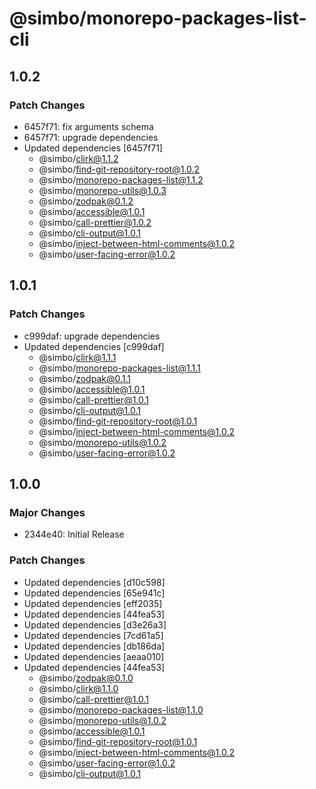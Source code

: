 # @simbo/monorepo-packages-list-cli

## 1.0.2

### Patch Changes

- 6457f71: fix arguments schema
- 6457f71: upgrade dependencies
- Updated dependencies [6457f71]
  - @simbo/clirk@1.1.2
  - @simbo/find-git-repository-root@1.0.2
  - @simbo/monorepo-packages-list@1.1.2
  - @simbo/monorepo-utils@1.0.3
  - @simbo/zodpak@0.1.2
  - @simbo/accessible@1.0.1
  - @simbo/call-prettier@1.0.2
  - @simbo/cli-output@1.0.1
  - @simbo/inject-between-html-comments@1.0.2
  - @simbo/user-facing-error@1.0.2

## 1.0.1

### Patch Changes

- c999daf: upgrade dependencies
- Updated dependencies [c999daf]
  - @simbo/clirk@1.1.1
  - @simbo/monorepo-packages-list@1.1.1
  - @simbo/zodpak@0.1.1
  - @simbo/accessible@1.0.1
  - @simbo/call-prettier@1.0.1
  - @simbo/cli-output@1.0.1
  - @simbo/find-git-repository-root@1.0.1
  - @simbo/inject-between-html-comments@1.0.2
  - @simbo/monorepo-utils@1.0.2
  - @simbo/user-facing-error@1.0.2

## 1.0.0

### Major Changes

- 2344e40: Initial Release

### Patch Changes

- Updated dependencies [d10c598]
- Updated dependencies [65e941c]
- Updated dependencies [eff2035]
- Updated dependencies [44fea53]
- Updated dependencies [d3e26a3]
- Updated dependencies [7cd61a5]
- Updated dependencies [db186da]
- Updated dependencies [aeaa010]
- Updated dependencies [44fea53]
  - @simbo/zodpak@0.1.0
  - @simbo/clirk@1.1.0
  - @simbo/call-prettier@1.0.1
  - @simbo/monorepo-packages-list@1.1.0
  - @simbo/monorepo-utils@1.0.2
  - @simbo/accessible@1.0.1
  - @simbo/find-git-repository-root@1.0.1
  - @simbo/inject-between-html-comments@1.0.2
  - @simbo/user-facing-error@1.0.2
  - @simbo/cli-output@1.0.1
